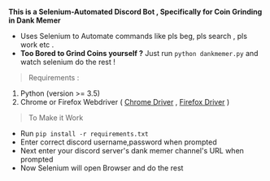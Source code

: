 **This is a Selenium-Automated Discord Bot , Specifically for Coin Grinding in Dank Memer**
* Uses Selenium to Automate commands like pls beg, pls search , pls work etc .
* **Too Bored to Grind Coins yourself ?** Just run `python dankmemer.py` and watch selenium do the rest !
>Requirements :
1. Python (version >= 3.5)
2. Chrome or Firefox Webdriver ( [Chrome Driver](https://chromedriver.chromium.org/downloads) , [Firefox Driver](https://github.com/mozilla/geckodriver/releases) )
>To Make it Work
* Run `pip install -r requirements.txt`
* Enter correct discord username,password when prompted
* Next enter your discord server's dank memer channel's URL when prompted
* Now Selenium will open Browser and do the rest




